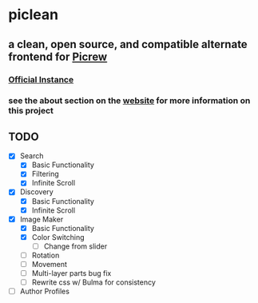 # piclean
## a clean, open source, and compatible alternate frontend for [Picrew](https://picrew.me)
### [Official Instance](https://piclean.us)
### see the about section on the [website](https://piclean.us/progress) for more information on this project

## TODO
- [x] Search
    - [x] Basic Functionality
    - [x] Filtering
    - [x] Infinite Scroll
- [x] Discovery
    - [x] Basic Functionality
    - [x] Infinite Scroll
- [x] Image Maker 
    - [x] Basic Functionality
    - [x] Color Switching
        - [ ] Change from slider
    - [ ] Rotation
    - [ ] Movement
    - [ ] Multi-layer parts bug fix
    - [ ] Rewrite css w/ Bulma for consistency
- [ ] Author Profiles